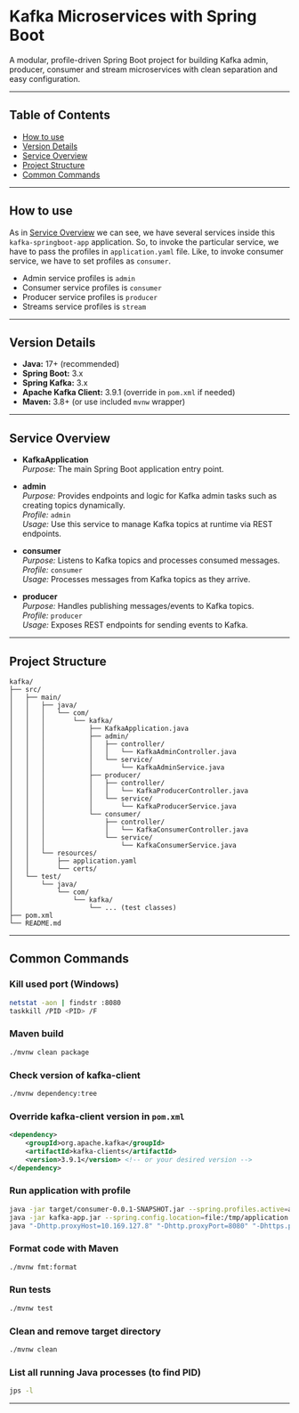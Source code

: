 # Kafka Microservices with Spring Boot

A modular, profile-driven Spring Boot project for building Kafka admin, producer, consumer and stream microservices with clean separation and easy configuration.

---

## Table of Contents

* [How to use](#how-to-use)
* [Version Details](#version-details)
* [Service Overview](#service-overview)
* [Project Structure](#project-structure)
* [Common Commands](#common-commands)

---

## How to use

As in [Service Overview](#service-overview) we can see, we have several services inside this `kafka-springboot-app` application. So, to invoke the particular service, we have to pass the profiles in `application.yaml` file. Like, to invoke consumer service, we have to set profiles as `consumer`.

- Admin service profiles is `admin`
- Consumer service profiles is `consumer`
- Producer service profiles is `producer`
- Streams service profiles is `stream`

---

## Version Details

- **Java:** 17+ (recommended)
- **Spring Boot:** 3.x
- **Spring Kafka:** 3.x
- **Apache Kafka Client:** 3.9.1 (override in `pom.xml` if needed)
- **Maven:** 3.8+ (or use included `mvnw` wrapper)

---

## Service Overview

- **KafkaApplication**  
  *Purpose:* The main Spring Boot application entry point.


- **admin**  
  *Purpose:* Provides endpoints and logic for Kafka admin tasks such as creating topics dynamically.  
  *Profile:* `admin`  
  *Usage:* Use this service to manage Kafka topics at runtime via REST endpoints.


- **consumer**  
  *Purpose:* Listens to Kafka topics and processes consumed messages.  
  *Profile:* `consumer`  
  *Usage:* Processes messages from Kafka topics as they arrive.


- **producer**  
  *Purpose:* Handles publishing messages/events to Kafka topics.  
  *Profile:* `producer`  
  *Usage:* Exposes REST endpoints for sending events to Kafka.

---

## Project Structure

```
kafka/
├── src/
│   ├── main/
│   │   ├── java/
│   │   │   └── com/
│   │   │       └── kafka/
│   │   │           ├── KafkaApplication.java
│   │   │           ├── admin/
│   │   │           │   ├── controller/
│   │   │           │   │   └── KafkaAdminController.java
│   │   │           │   └── service/
│   │   │           │       └── KafkaAdminService.java
│   │   │           ├── producer/
│   │   │           │   ├── controller/
│   │   │           │   │   └── KafkaProducerController.java
│   │   │           │   └── service/
│   │   │           │       └── KafkaProducerService.java
│   │   │           └── consumer/
│   │   │               ├── controller/
│   │   │               │   └── KafkaConsumerController.java
│   │   │               └── service/
│   │   │                   └── KafkaConsumerService.java
│   │   └── resources/
│   │       ├── application.yaml
│   │       └── certs/
│   └── test/
│       └── java/
│           └── com/
│               └── kafka/
│                   └── ... (test classes)
├── pom.xml
└── README.md
```

---

## Common Commands

### Kill used port (Windows)
```sh
netstat -aon | findstr :8080
taskkill /PID <PID> /F
```

### Maven build
```sh
./mvnw clean package
```

### Check version of kafka-client
```sh
./mvnw dependency:tree
```

### Override kafka-client version in `pom.xml`
```xml
<dependency>
    <groupId>org.apache.kafka</groupId>
    <artifactId>kafka-clients</artifactId>
    <version>3.9.1</version> <!-- or your desired version -->
</dependency>
```

### Run application with profile
```sh
java -jar target/consumer-0.0.1-SNAPSHOT.jar --spring.profiles.active=admin
java -jar kafka-app.jar --spring.config.location=file:/tmp/application.yaml --spring.profiles.active=consumer
java "-Dhttp.proxyHost=10.169.127.8" "-Dhttp.proxyPort=8080" "-Dhttps.proxyHost=10.169.127.8" "-Dhttps.proxyPort=8080" -jar target/consumer-0.0.1-SNAPSHOT.jar
```

### Format code with Maven
```sh
./mvnw fmt:format
```

### Run tests
```sh
./mvnw test
```

### Clean and remove target directory
```sh
./mvnw clean
```

### List all running Java processes (to find PID)
```sh
jps -l
```

---
